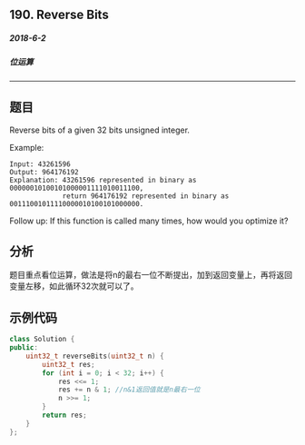 ## 190. Reverse Bits
##### 2018-6-2
##### 位运算
***
## 题目
Reverse bits of a given 32 bits unsigned integer.

Example:
```
Input: 43261596
Output: 964176192
Explanation: 43261596 represented in binary as 00000010100101000001111010011100, 
             return 964176192 represented in binary as 00111001011110000010100101000000.
```
Follow up:
If this function is called many times, how would you optimize it?
## 分析
题目重点看位运算，做法是将n的最右一位不断提出，加到返回变量上，再将返回变量左移，如此循环32次就可以了。
## 示例代码
```cpp
class Solution {
public:
    uint32_t reverseBits(uint32_t n) {
        uint32_t res;
        for (int i = 0; i < 32; i++) {
            res <<= 1;
            res += n & 1; //n&1返回值就是n最右一位
            n >>= 1;
        }
        return res;
    }
};
```
